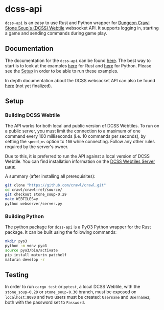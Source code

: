 # dcss-api

`dcss-api` is an easy to use Rust and Python wrapper for [Dungeon Crawl Stone Soup's (DCSS) Webtile](https://crawl.develz.org/) websocket API. It supports logging in, starting a game and sending commands during game play.

## Documentation

The documentation for the `dcss-api` can be found [here](https://docs.rs/dcss-api/0.1.0/dcss_api/). The best way to start is to look at the examples [here](https://github.com/EricFecteau/dcss-api/tree/main/examples) for Rust and [here](https://github.com/EricFecteau/dcss-api/tree/main/python) for Python. Please see the [Setup](#setup) in order to be able to run these examples.

In depth documentation about the DCSS websocket API can also be found [here](https://github.com/EricFecteau/dcss-api/blob/main/docs/0.%20index.md) (not yet finalized).

## Setup

### Building DCSS Webtile

The API works for both local and public version of DCSS Webtiles. To run on a public server, you must limit the connection to a maximum of one command every 100 milliseconds (i.e. 10 commands per seconds), by setting the `speed_ms` option to `100` while connecting. Follow any other rules required by the server's owner. 

Due to this, it is preferred to run the API against a local version of DCSS Webtile. You can find installation information on the [DCSS Webtiles Server page](https://github.com/crawl/crawl/tree/master/crawl-ref/source/webserver).

A summary (after installing all prerequisites):

```bash
git clone "https://github.com/crawl/crawl.git"
cd crawl/crawl-ref/source/
git checkout stone_soup-0.29
make WEBTILES=y
python webserver/server.py
```

### Building Python

The python package for `dcss-api` is a [PyO3](https://github.com/PyO3/pyo3) Python wrapper for the Rust package. It can be built using the following commands:

```bash
mkdir pyo3
python -m venv pyo3
source pyo3/bin/activate
pip install maturin patchelf
maturin develop -r
```

## Testing

In order to run `cargo test` or `pytest`, a local DCSS Webtile, with the `stone_soup-0.29` or `stone_soup-0.30` branch, must be exposed on `localhost:8080` and two users must be created: `Username` and `Username2`, both with the password set to `Password`.
